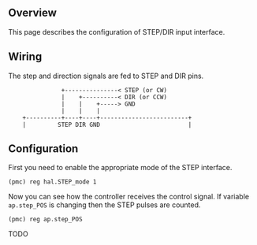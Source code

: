 ## Overview

This page describes the configuration of STEP/DIR input interface.

## Wiring

The step and direction signals are fed to STEP and DIR pins.

```
	           +---------------< STEP (or CW)
               |    +----------< DIR (or CCW)
	           |    |    +-----> GND
	           |    |    |
	+----------+----+----+-------------------------+
	|         STEP DIR GND                         |
```

## Configuration

First you need to enable the appropriate mode of the STEP interface.

    (pmc) reg hal.STEP_mode 1

Now you can see how the controller receives the control signal. If variable
`ap.step_POS` is changing then the STEP pulses are counted.

    (pmc) reg ap.step_POS

TODO

